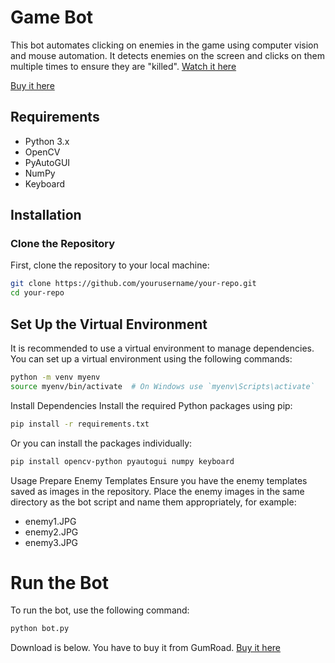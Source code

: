 # Game Bot

This bot automates clicking on enemies in the game using computer vision and mouse automation. It detects enemies on the screen and clicks on them multiple times to ensure they are "killed".
[Watch it here](https://www.youtube.com/shorts/vr0rJGXgs_k)

[Buy it here](https://5123653385506.gumroad.com/l/igirc)

## Requirements

- Python 3.x
- OpenCV
- PyAutoGUI
- NumPy
- Keyboard

## Installation

### Clone the Repository

First, clone the repository to your local machine:

```sh
git clone https://github.com/yourusername/your-repo.git
cd your-repo
```

## Set Up the Virtual Environment

It is recommended to use a virtual environment to manage dependencies. You can set up a virtual environment using the following commands:

```sh
python -m venv myenv
source myenv/bin/activate  # On Windows use `myenv\Scripts\activate`
```
Install Dependencies
Install the required Python packages using pip:

```sh
pip install -r requirements.txt
```

Or you can install the packages individually:

```sh
pip install opencv-python pyautogui numpy keyboard
```

Usage
Prepare Enemy Templates
Ensure you have the enemy templates saved as images in the repository. Place the enemy images in the same directory as the bot script and name them appropriately, for example:

- enemy1.JPG
- enemy2.JPG
- enemy3.JPG
# Run the Bot
To run the bot, use the following command:
```sh
python bot.py
```
Download is below. You have to buy it from GumRoad.
[Buy it here](https://5123653385506.gumroad.com/l/igirc)
